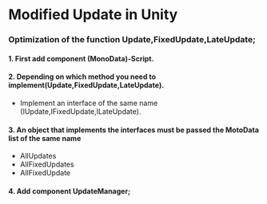 # Modified Update in Unity
### Optimization of the function Update,FixedUpdate,LateUpdate;

#### 1. First add component (MonoData)-Script.
#### 2. Depending on which method you need to implement(Update,FixedUpdate,LateUpdate).
   - Implement an interface of the same name (IUpdate,IFixedUpdate,ILateUpdate).
#### 3. An object that implements the interfaces must be passed the MotoData list of the same name
   - AllUpdates
   - AllFixedUpdates
   - AllFixedUpdate
#### 4. Add component UpdateManager;
